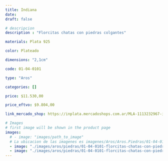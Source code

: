 ```yaml
---
title: Indiana
date: 
draft: false

# descripcion
description : "Florcitas chatas con piedras colgantes"

materials: Plata 925

color: Plateado

dimensions: "2,1cm"

code: 01-04-0101

type: "Aros"

categories: []

price: $11.530,00

price_eftvo: $9.804,00

link_mercado_shop: https://inplata.mercadoshops.com.ar/MLA-1113232967-indiana-_JM

# Images
# first image will be shown in the product page
images:
  # - image: "images/path_to_image"
  # La ubicacion de las imagenes es imagenes/Aros/Aros.Piedras/01-04-0101-indiana
  - image: "./images/aros/piedras/01-04-0101-florcitas-chatas-con-piedras-colgantes_a.jpeg"
  - image: "./images/aros/piedras/01-04-0101-florcitas-chatas-con-piedras-colgantes_b.jpeg"
---
```


